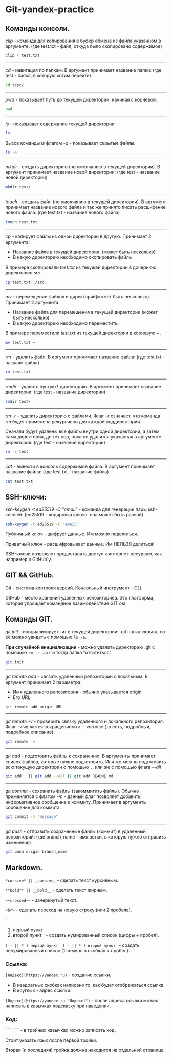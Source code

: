 # Git-yandex-practice

## Команды консоли.
*clip* - команда для копирования в буфер обмена из файла указанном в аргументе: (где test.txt - файл, откуда было скопировано содержимое)
```bash
clip < test.txt
```
---
*cd* - навигация по папкам. В аргумент принимает название папки: (где test - папка, в которую хотим перейти)
```bash
cd test/ 
```
---
*pwd* - показывает путь до текущей директории, начиная с корневой:
```bash
pwd
```
---
*ls* - показывает содержание текущей директории:
```bash
ls
```

Вызов команды *ls* флагом *-a* - показывает скрытые файлы:
```bash
ls -a
```
---
*mkdir* - создать директорию (по умолчанию в текущей директории). В аргумент принимает название новой директории: (где test - название новой директории)
```bash
mkdir test/
```
---
*touch* - создать файл (по умолчанию в текущей директории). В аргумент принимает название нового файла и так же принято писать расширение нового файла: (где test.txt - название нового файла)
```bash
touch test.txt
```
---
*cp* - копирует файлы из одной директории в другую. Принимает 2 аргумента:
- Название файла в текущей директории. (может быть несколько)
- В какую директорию необходимо скопировать файлы.

В примере скопировали *test.txt* из текущей директории в дочернюю директорию *src*.
```bash
cp test.txt ./src
```
---
*mv* - перемещение файлов и директорий(может быть несколько). Принимает 2 аргумента:
- Название файла для перемещения в текущей директории (может быть несколько)
- В какую директорию необходимо переместить.

В примере переместили *test.txt* из текущей директории в корневую *~*.
```bash
mv test.txt ~
```
---
*rm* - удалить файл. В аргумент принимает название файла: (где test.txt - назваие файла)
```bash
rm test.txt
```
---
*rmdir* - удалить пустую **!** директорию. В аргумент принимает название директории: (где test - название директории)
```bash
rmdir test/
```
---
*rm -r* - удалить директорию с файлами. Флаг *-r* означает, что команда *rm* будет применена рекурсивно для каждой поддиректории.

Сначала будут удалены все файлы внутри одной директории, а затем сама директория, 
до тех пор, пока не удалится указанная в аргументе директория: (где test - название директории)
```bash
rm -r test
```
---
*cat* - вывести в консоль содержимое файла. В аргумент принимает название файла: (где test.txt - название файла)
```bash
cat test.txt
```


## SSH-ключи:
*ssh-keygen -t ed25519 -C "email"* - команда для генерации пары ssh-ключей: (ed25519 - кодировка ключа. она может быть разной)
```bash
ssh-keygen -t ed25519 -C "email"
```

Публичный ключ - шифрует данные. Им можно поделиться.

Приватный ключ - расшифровывает данные. Им НЕЛЬЗЯ делиться!

SSH-ключи позволяют предоставить доступ к интернет-ресурсам, как например к GitHub`у.

## GIT && GitHub.
Git - система контроля версий. Консольный инструмент - *CLI*.

GitHub - место хранения удаленных репозиториев. Это платформа, которая упрощает командное взаимодействие GIT`ом


## Команды GIT.
*git init* - инициализирует гит в текущей директории:
.git папка скрыта, но её можно увидеть с помощью `ls -a`.


**При случайной инициализации** - можно удалить директорию .git с помощью `rm -r .git` и тогда папка "отгититься". 
```bash
git init
```
---
*git remote add* - связать удаленный репозиторий с локальным. В аргумент принимает 2 параметра:
- Имя удаленного репозитория - обычно указывается origin.
- Его URL
```bash
git remote add origin URL
```
---
*git remote -v* - проверить связку удаленного и локального репозитория. Флаг *-v* является сокращением от *--verbose* (то есть, подробный, подробное описание):
```bash
git remote -v
```
---
*git add* - подготовить файлы к сохранению. В аргументы принимает список файлов, которые нужно подготовить.
Или же можно подготовить всю текущую директории с помощью `.`, или же с помощью флага *--all*
```bash
git add . || git add --all || git add README.md
```
---
*git commit* - сохранить файлы (закоммитить файлы). Обычно применяется с флагом *-m* - данный флаг позволяет добавить информативное сообщение к коммиту.
Принимает в аргументы сообщение для коммита.
```bash
git commit -m "message"
```
---
*git push* - отправить сохраненные файлы (коммит) в удаленный репозиторий: (где branch_name - имя ветки, в которую нужно отправить изменения)
```bash
git push origin branch_name
```

## Markdown.
`*cursive* || _cursive_` - сделать текст курсивным.

`**bold** || __bold__` - сделать текст жирным.

`~~crossed~~` - зачеркнутый текст.

`<br>` - сделать переход на новую строку (или 2 пробела).

`
1. первый пункт  
2. второй пункт
` - создать нумированный список (цифры + пробел).

`
( - || * ) первый пункт 
( - || * ) второй пункт 
` - создать ненумированный список (1 символ в скобках + пробел).

### Ссылка:
`[Яндекс](https://yandex.ru)` - создание ссылки. 

- В квадратных скобках написано то, как будет отображаться ссылка. 
- В круглых - адрес ссылки.

`[Яндекс](https://yandex.ru "Яндекс!")` - после адреса ссылки можно написать в кавычках подсказку при наведении.

### Код:
` `````` ` - в тройных кавычках можно записать код.

Стоит указать язык после первой тройки.

Вторая (и последняя) тройка должна находится на отдельной странице.